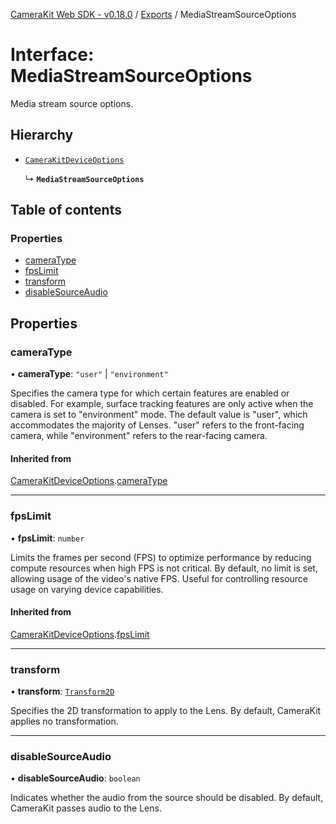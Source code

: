 [CameraKit Web SDK - v0.18.0](../README.md) / [Exports](../modules.md) / MediaStreamSourceOptions

# Interface: MediaStreamSourceOptions

Media stream source options.

## Hierarchy

- [`CameraKitDeviceOptions`](CameraKitDeviceOptions.md)

  ↳ **`MediaStreamSourceOptions`**

## Table of contents

### Properties

- [cameraType](MediaStreamSourceOptions.md#cameratype)
- [fpsLimit](MediaStreamSourceOptions.md#fpslimit)
- [transform](MediaStreamSourceOptions.md#transform)
- [disableSourceAudio](MediaStreamSourceOptions.md#disablesourceaudio)

## Properties

### cameraType

• **cameraType**: ``"user"`` \| ``"environment"``

Specifies the camera type for which certain features are enabled or disabled.
For example, surface tracking features are only active when the camera is set to "environment" mode.
The default value is "user", which accommodates the majority of Lenses.
"user" refers to the front-facing camera, while "environment" refers to the rear-facing camera.

#### Inherited from

[CameraKitDeviceOptions](CameraKitDeviceOptions.md).[cameraType](CameraKitDeviceOptions.md#cameratype)

___

### fpsLimit

• **fpsLimit**: `number`

Limits the frames per second (FPS) to optimize performance by reducing compute resources
when high FPS is not critical. By default, no limit is set, allowing usage of the video's native FPS.
Useful for controlling resource usage on varying device capabilities.

#### Inherited from

[CameraKitDeviceOptions](CameraKitDeviceOptions.md).[fpsLimit](CameraKitDeviceOptions.md#fpslimit)

___

### transform

• **transform**: [`Transform2D`](../classes/Transform2D.md)

Specifies the 2D transformation to apply to the Lens.
By default, CameraKit applies no transformation.

___

### disableSourceAudio

• **disableSourceAudio**: `boolean`

Indicates whether the audio from the source should be disabled.
By default, CameraKit passes audio to the Lens.
